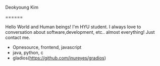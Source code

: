 Deokyoung Kim

======

Hello World and Human beings! I'm HYU student. I always love to conversation about software,development, etc.. almost everything! Just contact me.

 * Opnesource, frontend, javascript
 * java, python, c
 * gladios(https://github.com/inureyes/gradios)

